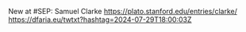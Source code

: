 New at #SEP: Samuel Clarke https://plato.stanford.edu/entries/clarke/ https://dfaria.eu/twtxt?hashtag=2024-07-29T18:00:03Z